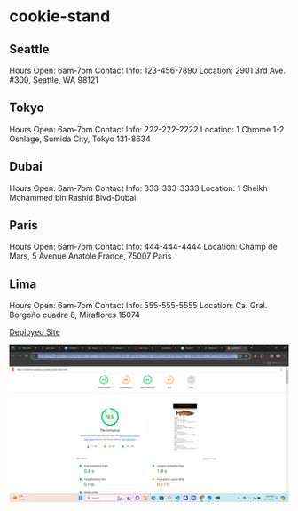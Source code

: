 # cookie-stand

## Seattle

Hours Open: 6am-7pm
Contact Info: 123-456-7890
Location: 2901 3rd Ave. #300, Seattle, WA 98121

## Tokyo

Hours Open: 6am-7pm
Contact Info: 222-222-2222
Location: 1 Chrome 1-2 Oshlage, Sumida City, Tokyo 131-8634

## Dubai

Hours Open: 6am-7pm
Contact Info: 333-333-3333
Location: 1 Sheikh Mohammed bin Rashid Blvd-Dubai

## Paris

Hours Open: 6am-7pm
Contact Info: 444-444-4444
Location: Champ de Mars, 5 Avenue Anatole France, 75007 Paris

## Lima

Hours Open: 6am-7pm
Contact Info: 555-555-5555
Location: Ca. Gral. Borgoño cuadra 8, Miraflores 15074

[Deployed Site](https://outlandico.github.io/cookie-stand/index.html)

![Lighthouse](<Screenshot (2290).png>)
